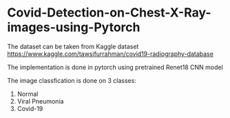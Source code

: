 # Covid-Detection-on-Chest-X-Ray-images-using-Pytorch

The dataset can be taken from Kaggle dataset https://www.kaggle.com/tawsifurrahman/covid19-radiography-database

The implementation is done in pytorch using pretrained Renet18 CNN model 

The image classfication is done on 3 classes:
  1. Normal
  2. Viral  Pneumonia
  3. Covid-19
  
  
